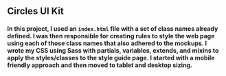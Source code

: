 ## Circles UI Kit

#### In this project, I used an `index.html` file with a set of class names already defined. I was then responsible for creating rules to style the web page using each of those class names that also adhered to the mockups. I wrote my CSS using Sass with partials, variables, extends, and mixins to apply the styles/classes to the style guide page. I started with a mobile friendly approach and then moved to tablet and desktop sizing.